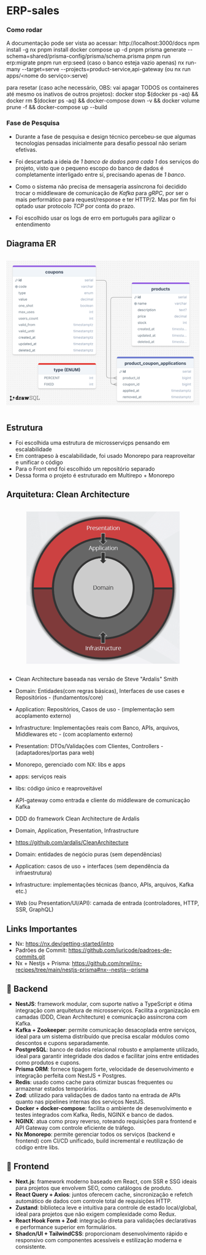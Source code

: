 # ERP-sales

### Como rodar

A documentação pode ser vista ao acessar: http://localhost:3000/docs
npm install -g nx
pnpm install
docker compose up -d
pnpm prisma generate --schema=shared/prisma-config/prisma/schema.prisma
pnpm run erp:migrate
pnpm run erp:seed (caso o banco esteja vazio apenas)
nx run-many --target=serve --projects=product-service,api-gateway (ou nx run apps/<nome do serviço>:serve)

para resetar (caso ache necessário, OBS: vai apagar TODOS os containeres até mesmo os inativos de outros projetos):
docker stop $(docker ps -aq) &&
docker rm $(docker ps -aq) &&
docker-compose down -v &&
docker volume prune -f &&
docker-compose up --build

### Fase de Pesquisa

- Durante a fase de pesquisa e design técnico percebeu-se que algumas tecnologias pensadas inicialmente para desafio pessoal não seriam efetivas.

* Foi descartada a ideia de *1 banco de dados para cada 1* dos serviços do projeto, visto que o pequeno escopo do banco de dados é completamente interligado entre sí, precisando apenas de *1 banco*.

* Como o sistema não precisa de mensageria assíncrona foi decidido trocar o middleware de comunicação de *Kafka* para *gRPC*, por ser o mais performático para request/response e ter HTTP/2. Mas por fim foi optado usar protocolo *TCP* por conta do prazo.

* Foi escolhido usar os logs de erro em português para agilizar o entendimento


## Diagrama ER

<div style="width: 100%; display: flex; justify-content: center; align-items: center">

<div style="width: 800px;">

![er](./docs/imgs/drawsql-er-1.png)

</div>

</div>

## Estrutura

* Foi escolhida uma estrutura de microsserviçps pensando em escalabilidade
* Em contrapeso à escalabilidade, foi usado Monorepo para reaproveitar e unificar o código
* Para o Front end foi escolhido um repositório separado
* Dessa forma o projeto é estruturado em Multirepo + Monorepo

## Arquitetura: Clean Architecture

<div style="width: 100%; display: flex; justify-content: center; align-items: center">

<div style="width: 400px;">

![arquitetura](./docs/imgs/ca-diagram.png)

</div>

</div>

* Clean Architecture baseada nas versão de Steve "Ardalis" Smith
 * Domain: Entidades(com regras básicas), Interfaces de use cases e Repositórios - (fundamentos/core)
 * Application: Repositórios, Casos de uso - (implementação sem acoplamento externo) 
 * Infrastructure: Implementações reais com Banco, APIs, arquivos, Middlewares etc - (com acoplamento externo)
 * Presentation: DTOs/Validações com Clientes, Controllers - (adaptadores/portas para web)

* Monorepo, gerenciado com NX: libs e apps
 * apps: serviços reais
 * libs: código único e reaproveitável

* API-gateway como entrada e cliente do middleware de comunicação Kafka

* DDD do framework Clean Architecture de Ardalis
 * Domain, Application, Presentation, Infrastructure
 * https://github.com/ardalis/CleanArchitecture
 * Domain: entidades de negócio puras (sem dependências)
 * Application: casos de uso + interfaces (sem dependência da infraestrutura)
 * Infrastructure: implementações técnicas (banco, APIs, arquivos, Kafka etc.)
 * Web (ou Presentation/UI/API): camada de entrada (controladores, HTTP, SSR, GraphQL)

## Links Importantes

* Nx: https://nx.dev/getting-started/intro 
* Padrões de Commit: https://github.com/iuricode/padroes-de-commits.git 
* Nx + Nestjs + Prisma: https://github.com/nrwl/nx-recipes/tree/main/nestjs-prisma#nx--nestjs--prisma 

## 🧠 Backend

- **NestJS**: framework modular, com suporte nativo a TypeScript e ótima integração com arquitetura de microsserviços. Facilita a organização em camadas (DDD, Clean Architecture) e comunicação assíncrona com Kafka.
- **Kafka + Zookeeper**: permite comunicação desacoplada entre serviços, ideal para um sistema distribuído que precisa escalar módulos como descontos e cupons separadamente.
- **PostgreSQL**: banco de dados relacional robusto e amplamente utilizado, ideal para garantir integridade dos dados e facilitar joins entre entidades como produtos e cupons.
- **Prisma ORM**: fornece tipagem forte, velocidade de desenvolvimento e integração perfeita com NestJS + Postgres.
- **Redis**: usado como cache para otimizar buscas frequentes ou armazenar estados temporários.
- **Zod**: utilizado para validações de dados tanto na entrada de APIs quanto nas pipelines internas dos serviços NestJS.
- **Docker + docker-compose**: facilita o ambiente de desenvolvimento e testes integrados com Kafka, Redis, NGINX e banco de dados.
- **NGINX**: atua como proxy reverso, roteando requisições para frontend e API Gateway com controle eficiente de tráfego.
- **Nx Monorepo**: permite gerenciar todos os serviços (backend e frontend) com CI/CD unificado, build incremental e reutilização de código entre libs.

## 🎨 Frontend

- **Next.js**: framework moderno baseado em React, com SSR e SSG ideais para projetos que envolvem SEO, como catálogos de produto.
- **React Query + Axios**: juntos oferecem cache, sincronização e refetch automático de dados com controle total de requisições HTTP.
- **Zustand**: biblioteca leve e intuitiva para controle de estado local/global, ideal para projetos que não exigem complexidade como Redux.
- **React Hook Form + Zod**: integração direta para validações declarativas e performance superior em formulários.
- **Shadcn/UI + TailwindCSS**: proporcionam desenvolvimento rápido e responsivo com componentes acessíveis e estilização moderna e consistente.
